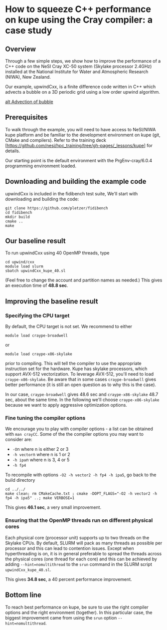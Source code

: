 # How to squeeze C++ performance on kupe using the Cray compiler: a case study


## Overview 

Through a few simple steps, we show how to improve the performance of a C++ code on the NeSI Cray XC-50 system (Skylake processor 2.4GHz) installed at the National Institute for Water and Atmospheric Research (NIWA), New Zealand. 

Our example, upwindCxx, is a finite difference code written in C++ which advects a bubble on a 3D periodic grid using a low order upwind algorithm.

[alt Advection of bubble](figs/advect.png)

## Prerequisites

To walk through the example, you will need to have access to NeSI/NIWA kupe platform and be familiar to the development environment on kupe (git, CMake and compilers). Refer  to the training deck [https://github.com/nesi/hpc_training/tree/gh-pages/_lessons/kupe] for details. 

Our starting point is the default environment with the PrgEnv-cray/6.0.4 programming environment loaded.

## Downloading and building the example code

upwindCxx is included in the fidibench test suite, We'll start with downloading and building the code:

```
git clone https://github.com/pletzer/fidibench
cd fidibench
mkdir build
cmake ..
make
```

## Our baseline result

To run upwindCxx using 40 OpenMP threads, type 
```
cd upwind/cxx
module load slurm
sbatch upwindCxx_kupe_40.sl
```
(Feel free to change the account and partition names as needed.) This gives an execution time of **48.8 sec**.

## Improving the baseline result

### Specifying the CPU target

By default, the CPU target is not set. We recommend to either
```
module load craype-broadwell
```
or
```
module load craype-x86-skylake
```
prior to compiling. This will tell the compiler to use the appropriate instruction set for the hardware. Kupe has skylake processors, which support AVX-512 vectorization. To leverage AVX-512, you'll need to load ```craype-x86-skylake```. Be aware that in some cases ```craype-broadwell``` gives better performance (it is still an open question as to why this is the case).

In our case, ```craype-broadwell``` gives 48.6 sec and ```craype-x86-skylake``` 48.7 sec, about the same time. In the following we'll choose ```craype-x86-skylake``` because we want to apply aggressive optimization options.

### Fine tuning the compiler options

We encourage you to play with compiler options - a list can be obtained with ```man crayCC```. Some of the the compiler options you may want to consider are:

 * ```-O```n where n is either 2 or 3
 * ```-h vector```n where n is 1 or 2
 * ```-h ipa```n where n is 3, 4 or 5
 * ```-h fp4```  

 To recompile with options ```-O2 -h vector2 -h fp4 -h ipa5```, go back to the build directory
 ```
 cd ../../
 make clean; rm CMakeCache.txt ; cmake -DOPT_FLAGS="-O2 -h vector2 -h fp4 -h ipa5" ..; make VERBOSE=1
 ```

 This gives **46.1 sec**, a very small improvement. 


### Ensuring that the OpenMP threads run on different physical cores

Each physical core (processor unit) supports up to two threads on the Skylake CPUs. By default, SLURM will pack as many threads as possible per processor and this can lead to contention issues. Except when hyperthreading is on, it is in general preferable to spread the threads across the physical cores (one thread for each core) and this can be achieved by adding ```--hint=nomultithread``` to the ```srun``` command in the SLURM script ```upwindCxx_kupe_40.sl```.

This gives **34.8 sec**, a 40 percent performance improvement.

## Bottom line

To reach best performance on kupe, be sure to use the right compiler options and the right environment (together). In this particular case, the biggest improvement came from using the ```srun``` option ```--hint=nomultithread```. 






